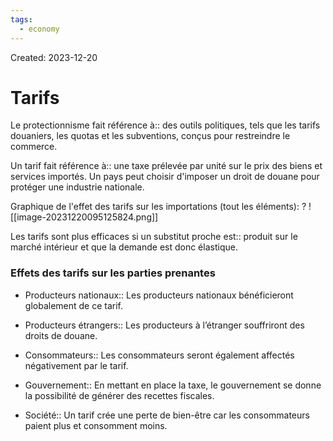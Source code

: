 ```yaml
---
tags:
  - economy
---
```

Created: 2023-12-20

# Tarifs

Le protectionnisme fait référence à:: des outils politiques, tels que les tarifs douaniers, les quotas et les subventions, conçus pour restreindre le commerce.
<!--SR:!2024-04-14,40,190-->

Un tarif fait référence à:: une taxe prélevée par unité sur le prix des biens et services importés. Un pays peut choisir d'imposer un droit de douane pour protéger une industrie nationale.
<!--SR:!2024-04-11,24,150-->

Graphique de l'effet des tarifs sur les importations (tout les éléments):
?
![[image-20231220095125824.png]]
<!--SR:!2024-04-24,56,230-->

Les tarifs sont plus efficaces si un substitut proche est:: produit sur le marché intérieur et que la demande est donc élastique.
<!--SR:!2024-07-09,104,250-->

### Effets des tarifs sur les parties prenantes
- Producteurs nationaux:: Les producteurs nationaux bénéficieront globalement de ce tarif.
<!--SR:!2024-06-02,81,250-->
- Producteurs étrangers:: Les producteurs à l’étranger souffriront des droits de douane.
<!--SR:!2024-05-06,69,250-->
- Consommateurs:: Les consommateurs seront également affectés négativement par le tarif.
<!--SR:!2024-04-24,61,250-->
- Gouvernement:: En mettant en place la taxe, le gouvernement se donne la possibilité de générer des recettes fiscales.
<!--SR:!2024-04-18,57,250-->
- Société:: Un tarif crée une perte de bien-être car les consommateurs paient plus et consomment moins.
<!--SR:!2024-04-23,54,230-->

